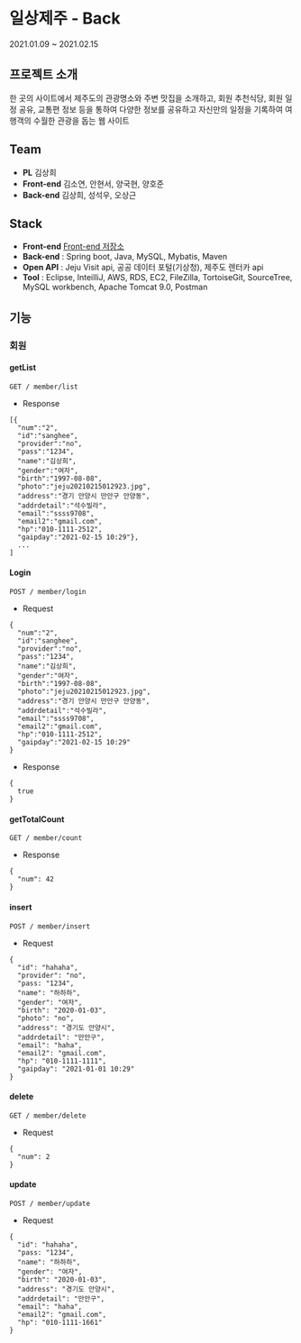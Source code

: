 # 일상제주 - Back
2021.01.09 ~ 2021.02.15

## 프로젝트 소개
한 곳의 사이트에서 제주도의 관광명소와 주변 맛집을 소개하고, 회원 추천식당, 회원 일정 공유, 교통편 정보 등을 통하여 다양한 정보를 공유하고 자신만의 일정을 기록하여 여행객의 수월한 관광을 돕는 웹 사이트

## Team
* **PL** 김상희<br/>
* **Front-end** 김소연, 안현서, 양국현, 양호준<br/>
* **Back-end** 김상희, 성석우, 오상근<br/>

## Stack
* **Front-end** [Front-end 저장소](https://github.com/KkukYang/jeju-front "front")
* **Back-end** : Spring boot, Java, MySQL, Mybatis, Maven
* **Open API** : Jeju Visit api, 공공 데이터 포털(기상청), 제주도 렌터카 api
* **Tool** : Eclipse, InteilliJ, AWS, RDS, EC2, FileZilla, TortoiseGit, SourceTree, MySQL workbench, Apache Tomcat 9.0, Postman

## 기능
### 회원
#### getList
```
GET / member/list
```
* Response
```
[{
  "num":"2",
  "id":"sanghee",
  "provider":"no",
  "pass":"1234",
  "name":"김상희",
  "gender":"여자",
  "birth":"1997-08-08",
  "photo":"jeju20210215012923.jpg",
  "address":"경기 안양시 만안구 안양동",
  "addrdetail":"석수빌라",
  "email":"ssss9708",
  "email2":"gmail.com",
  "hp":"010-1111-2512",
  "gaipday":"2021-02-15 10:29"},
  ...
]
```

#### Login
```
POST / member/login
```
* Request
```
{
  "num":"2",
  "id":"sanghee",
  "provider":"no",
  "pass":"1234",
  "name":"김상희",
  "gender":"여자",
  "birth":"1997-08-08",
  "photo":"jeju20210215012923.jpg",
  "address":"경기 안양시 만안구 안양동",
  "addrdetail":"석수빌라",
  "email":"ssss9708",
  "email2":"gmail.com",
  "hp":"010-1111-2512",
  "gaipday":"2021-02-15 10:29"
}
```
* Response
```
{
  true
}
```

#### getTotalCount
```
GET / member/count
```
* Response
```
{
  "num": 42
}
```

#### insert
```
POST / member/insert
```
* Request
```
{
  "id": "hahaha",
  "provider": "no",
  "pass: "1234",
  "name": "하하하",
  "gender": "여자",
  "birth": "2020-01-03",
  "photo": "no",
  "address": "경기도 안양시",
  "addrdetail": "만안구",
  "email": "haha",
  "email2": "gmail.com",
  "hp": "010-1111-1111",
  "gaipday": "2021-01-01 10:29"
}
```

#### delete
```
GET / member/delete
```
* Request
```
{
  "num": 2
}
```

#### update
```
POST / member/update
```
* Request
```
{
  "id": "hahaha",
  "pass: "1234",
  "name": "하하하",
  "gender": "여자",
  "birth": "2020-01-03",
  "address": "경기도 안양시",
  "addrdetail": "만안구",
  "email": "haha",
  "email2": "gmail.com",
  "hp": "010-1111-1661"
}
```
